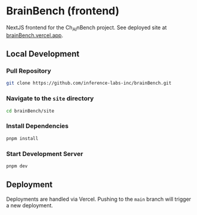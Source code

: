 # BrainBench (frontend)

NextJS frontend for the Ch<sub>AI</sub>nBench project. See deployed site at [brainBench.vercel.app](https://brainBench.vercel.app).

## Local Development

### Pull Repository

```zsh
git clone https://github.com/inference-labs-inc/brainBench.git
```

### Navigate to the `site` directory

```zsh
cd brainBench/site
```

### Install Dependencies

```zsh
pnpm install
```

### Start Development Server

```zsh
pnpm dev
```

## Deployment

Deployments are handled via Vercel. Pushing to the `main` branch will trigger a new deployment.
